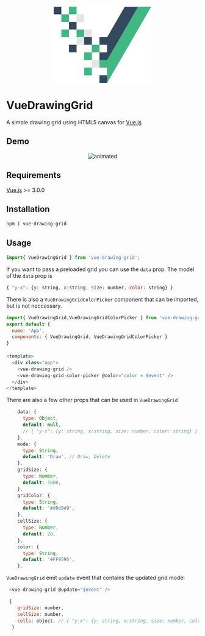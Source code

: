 <p align="center">
  <img src="https://github.com/MLongz/VueDrawingGrid/blob/main/src/assets/logo.png" alt="animated" style="height: 200px;"/>
</p>

# VueDrawingGrid
A simple drawing grid using HTML5 canvas for <a href="https://vuejs.org/" target="_blank">Vue.js</a>

## Demo
<p align="center">
  <img src="https://media.giphy.com/media/YOUNaY0g2Iy6bPbWJz/giphy.gif" alt="animated" />
</p>

## Requirements
<a href="https://vuejs.org/" target="_blank">Vue.js</a> >= 3.0.0

## Installation
```bash
npm i vue-drawing-grid
```
    
## Usage


```js
import{ VueDrawingGrid } from 'vue-drawing-grid';
```

 If you want to pass a preloaded grid you can use the `data` prop. The model of the `data` prop is
 ```js
 { "y-x": {y: string, x:string, size: number, color: string} }
 ```

There is also a `VueDrawingGridColorPicker` component that can be imported, but is not neccessary.
```js
import{ VueDrawingGrid,VueDrawingGridColorPicker } from 'vue-drawing-grid';
export default {
  name: 'App',
  components: { VueDrawingGrid, VueDrawingGridColorPicker }
}

<template>
  <div class="app">
    <vue-drawing-grid />
    <vue-drawing-grid-color-picker @color="color = $event" />
  </div>
</template>
```


 There are also a few other props that can be used in `VueDrawingGrid`
```js
    data: {
      type: Object,
      default: null,
      // { "y-x": {y: string, x:string, size: number, color: string} }
    },
    mode: {
      type: String,
      default: 'Draw', // Draw, Delete
    },
    gridSize: {
      type: Number,
      default: 1000,
    },
    gridColor: {
      type: String,
      default: '#d9d9d9',
    },
    cellSize: {
      type: Number,
      default: 20,
    },
    color: {
      type: String,
      default: '#FF9595',
    },
```

`VueDrawingGrid` emit `update` event that contains the updated grid model
```js
 <vue-drawing-grid @update="$event" />
```

```js
 {
    gridSize: number,
    cellSize: number,
    cells: object, // { "y-x": {y: string, x:string, size: number, color: string} }
  }
```